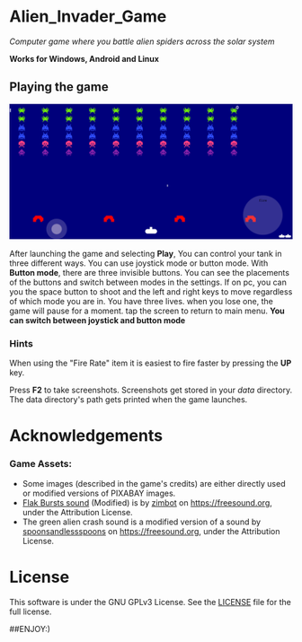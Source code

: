 # Alien_Invader_Game


*Computer game where you battle alien spiders across the solar system*

**Works for Windows, Android and Linux**


## Playing the game

 ![Gameplay Screenshot](https://github.com/itzshoaibmalik/Alien_Invader_Game/blob/main/Alien%20Invader/Annotation%202021-07-11%20190512.png  "Gameplay Screenshot")

After launching the game and selecting **Play**, You can control your tank in three different ways. You can use joystick mode or button mode. With **Button mode**, there are three invisible buttons. You can see the placements of the buttons and switch between modes in the settings. If on pc, you can you the space button to shoot and the left and right keys to move regardless of which mode you are in. You have three lives. when you lose one, the game will pause for a moment. tap the screen to return to main menu.
**You can switch between joystick and button mode**

### Hints

When using the "Fire Rate" item it is easiest to fire faster
by pressing the **UP** key.

Press **F2** to take screenshots. Screenshots get stored in your *data* directory. The data directory's path gets printed
when the game launches.

# Acknowledgements

### Game Assets:

* Some images (described in the game's credits) are either directly used or modified versions of PIXABAY images.
* [Flak Bursts sound](https://freesound.org/people/zimbot/sounds/209984/) (Modified) is by [zimbot](https://freesound.org/people/zimbot/) on https://freesound.org, under the Attribution License.
* The green alien crash sound is a modified version of a sound by [spoonsandlessspoons](https://freesound.org/people/spoonsandlessspoons/) on https://freesound.org, under the Attribution License.


# License
This software is under the GNU GPLv3 License. See the [LICENSE](https://github.com/nachomonkey/Interplanetary-Invaders/blob/master/LICENSE) file for the full license.

##ENJOY:)

